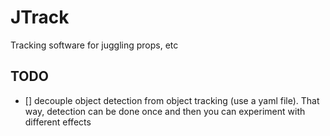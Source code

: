 # JTrack
Tracking software for juggling props, etc

## TODO

- [] decouple object detection from object tracking (use a yaml file). That way, detection can be done once and then you can experiment with different effects
